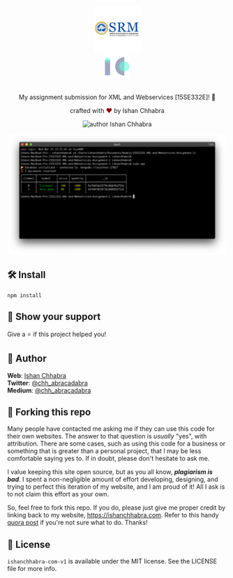 <div align="center">
<img alt="Logo" src="https://github.com/ishan-chhabra/15SE332E-XML-and-Webservices-Assignment-1/blob/master/Screens/srmist_logo.svg?sanitize=true" height="108" />
<br>
  <img alt="Logo" src="https://github.com/ishan-chhabra/15SE332E-XML-and-Webservices-Assignment-1/blob/master/Screens/ic_logo.svg?sanitize=true" height="56" />
</div>

<br>

<p align="center">
My assignment submission for XML and Webservices [15SE332E]! 🎉</p>

<p align="center">
crafted with <span style="color: #8b0000;">&hearts;</span> by Ishan Chhabra
</p>
<p align="center">
    <img src="https://img.shields.io/badge/author-Ishan_Chhabra-blue" alt="author Ishan Chhabra"/>
</p>

![demo](https://raw.githubusercontent.com/ishan-chhabra/15SE332E-XML-and-Webservices-Assignment-1/master/Screens/screen.png)

## 🛠 Install

```
npm install
```

## 💪 Show your support

Give a ⭐️ if this project helped you!

## 🙏 Author

**Web**: [Ishan Chhabra](https://ishanchhabra.com)\
**Twitter**: [@chh_abracadabra](https://twitter.com/chh_abracadabra)\
**Medium**: [@chh_abracadabra](https://medium.com/@chh_abracadabra)

## 🚨 Forking this repo

Many people have contacted me asking me if they can use this code for their own websites. The answer to that question is _usually_ "yes", with attribution. There are some cases, such as using this code for a business or something that is greater than a personal project, that I may be less comfortable saying yes to. If in doubt, please don't hesitate to ask me.

I value keeping this site open source, but as you all know, _**plagiarism is bad**_. I spent a non-negligible amount of effort developing, designing, and trying to perfect this iteration of my website, and I am proud of it! All I ask is to not claim this effort as your own.

So, feel free to fork this repo. If you do, please just give me proper credit by linking back to my website, https://ishanchhabra.com. Refer to this handy [quora post](https://www.quora.com/Is-it-bad-to-copy-other-peoples-code) if you're not sure what to do. Thanks!

## 📜 License

`ishanchhabra-com-v1` is available under the MIT license. See the LICENSE file for more info.
